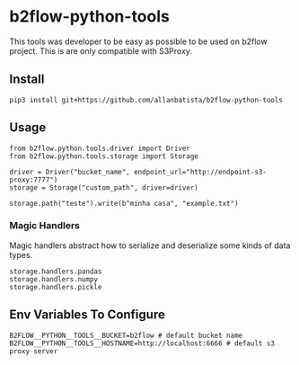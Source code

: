 # b2flow-python-tools

This tools was developer to be easy as possible to be used on b2flow project. This is are only compatible with S3Proxy.

## Install

```
pip3 install git+https://github.com/allanbatista/b2flow-python-tools
```

## Usage

```
from b2flow.python.tools.driver import Driver
from b2flow.python.tools.storage import Storage

driver = Driver("bucket_name", endpoint_url="http://endpoint-s3-proxy:7777")
storage = Storage("custom_path", driver=driver)

storage.path("teste").write(b"minha casa", "example.txt")
``` 

### Magic Handlers

Magic handlers abstract how to serialize and deserialize some kinds of data types.

```
storage.handlers.pandas
storage.handlers.numpy
storage.handlers.pickle
```

## Env Variables To Configure

```
B2FLOW__PYTHON__TOOLS__BUCKET=b2flow # default bucket name
B2FLOW__PYTHON__TOOLS__HOSTNAME=http://localhost:6666 # default s3 proxy server
```